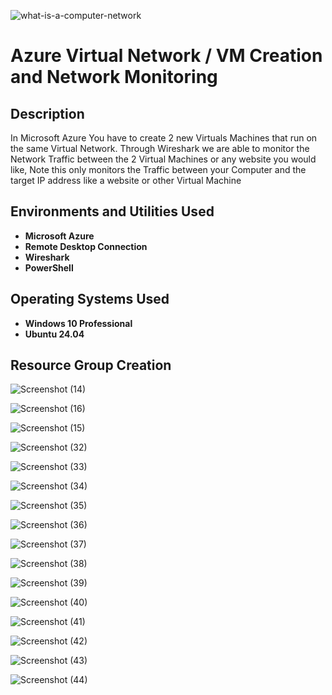 ![what-is-a-computer-network](https://github.com/user-attachments/assets/d7f130f8-0204-4b0a-afd7-9b599cbf88ff)


<h1>Azure Virtual Network / VM Creation and Network Monitoring</h1>


<h2>Description</h2>
In Microsoft Azure You have to create 2 new Virtuals Machines that run on the same Virtual Network. Through Wireshark we are able to monitor the Network Traffic between the 2 Virtual Machines or any website you would like, Note this only monitors the Traffic between your Computer and the target IP address like a website or other Virtual Machine 
<br />


<h2>Environments and Utilities Used</h2>

- <b>Microsoft Azure</b>
- <b>Remote Desktop Connection</b> 
- <b>Wireshark</b>
- <b>PowerShell</b>

<h2>Operating Systems Used </h2>

- <b>Windows 10 Professional</b>
- <b>Ubuntu 24.04</b>

<h2> Resource Group Creation </h2>

![Screenshot (14)](https://github.com/user-attachments/assets/64fc4a85-b446-443a-adc2-cebd4ad2c408)

![Screenshot (16)](https://github.com/user-attachments/assets/43f70539-1f0f-4fdf-8282-09188f2f00da)

![Screenshot (15)](https://github.com/user-attachments/assets/a61aae6a-806d-4787-bd0c-da32b8f89394)




![Screenshot (32)](https://github.com/user-attachments/assets/246d8973-7429-4d39-aeb8-d39bc9bc526b)




![Screenshot (33)](https://github.com/user-attachments/assets/64485b6e-66f6-45db-abbc-66087fb3388f)

![Screenshot (34)](https://github.com/user-attachments/assets/55ca5a8c-65fa-423e-9fea-332d2ce7a3ce)

![Screenshot (35)](https://github.com/user-attachments/assets/3de820ae-d330-403b-8f68-5694ac21db6c)







![Screenshot (36)](https://github.com/user-attachments/assets/0b54a7dd-9cdb-4c15-9328-64d2c66d01a9)

![Screenshot (37)](https://github.com/user-attachments/assets/578f9562-0d4f-4e01-a791-835f7904e63d)

![Screenshot (38)](https://github.com/user-attachments/assets/16f612ee-b8c4-434e-8b82-e3bc772c82f6)

![Screenshot (39)](https://github.com/user-attachments/assets/78f63411-abf3-4862-86ba-2f12ba153856)

![Screenshot (40)](https://github.com/user-attachments/assets/bc58b358-1d8e-49fc-b98d-21dfa94c19dd)

![Screenshot (41)](https://github.com/user-attachments/assets/fb113d00-25f2-4473-bb4f-32b1d89cb325)

![Screenshot (42)](https://github.com/user-attachments/assets/0c07d3d9-fd11-4cc0-870b-4d79450b02cd)

![Screenshot (43)](https://github.com/user-attachments/assets/97bbbbb6-a433-4102-ba1d-0f48bcc34ca4)

![Screenshot (44)](https://github.com/user-attachments/assets/36fc46a6-b99a-4005-9ca2-6a0f056b198c)

